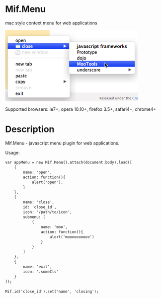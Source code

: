 Mif.Menu
========
mac style context menu for web applications

![Screenshot](http://github.com/creaven/mifmenu/raw/master/screenshot.png)

Supported browsers: ie7+, opera 10.10+, firefox 3.5+, safari4+, chrome4+

Description
===========

Mif.Menu - javascript menu plugin for web applications.

Usage:

	var appMenu = new Mif.Menu().attach(document.body).load([
		{
			name: 'open',
			action: function(){
				alert('open');
			}
		},
		{
			name: 'close',
			id: 'close_id',
			icon: '/path/to/icon',
			submenu: [
				{
					name: 'moo',
					action: function(){
						alert('moooooooooo')
					}
				}
			]
		},
		{
			name: 'exit',
			icon: '.someCls'
		}
	]);

	Mif.id('close_id').set('name', 'closing');